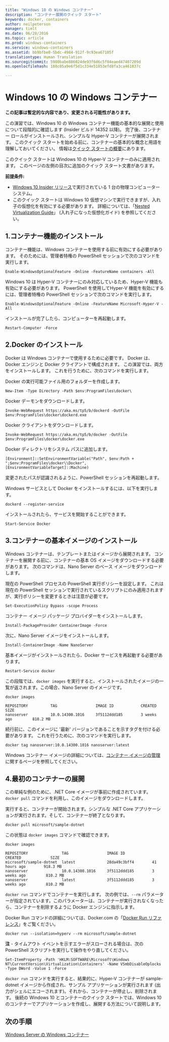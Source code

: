 ```yaml
---
title: "Windows 10 の Windows コンテナー"
description: "コンテナー展開のクイック スタート"
keywords: docker, containers
author: neilpeterson
manager: timlt
ms.date: 06/28/2016
ms.topic: article
ms.prod: windows-containers
ms.service: windows-containers
ms.assetid: bb9bfbe0-5bdc-4984-912f-9c93ea67105f
translationtype: Human Translation
ms.sourcegitcommit: 5980babe886024de93f6d6c5f04eaed47407209d
ms.openlocfilehash: 188c85a9e6f5d1c334e51853efd8fa3ca461837c

---
```


# Windows 10 の Windows コンテナー

**この記事は暫定的な内容であり、変更される可能性があります。** 

この演習では、Windows 10 の Windows コンテナー機能の基本的な展開と使用について段階的に確認します (Insider ビルド 14352 以降)。 完了後、コンテナー ロールがインストールされ、シンプルな Hyper-V コンテナーが展開されます。 このクイック スタートを始める前に、コンテナーの基本的な概念と用語を理解しておいてください。 情報は[クイック スタートの概要](./quick_start.md)にあります。 

このクイック スタートは Windows 10 の Hyper-V コンテナーのみに適用されます。 このページの左側の目次に追加のクイック スタート文書があります。

**前提条件:**

- [Windows 10 Insider リリース](https://insider.windows.com/)で実行されている 1 台の物理コンピューター システム。   
- このクイック スタートは Windows 10 仮想マシンで実行できますが、入れ子の仮想化を有効にする必要があります。 詳細については、「[Nested Virtualization Guide](https://msdn.microsoft.com/en-us/virtualization/hyperv_on_windows/user_guide/nesting)」 (入れ子になった仮想化ガイド) を参照してください。

## 1.コンテナー機能のインストール

コンテナー機能は、Windows コンテナーを使用する前に有効にする必要があります。 そのためには、管理者特権の PowerShell セッションで次のコマンドを実行します。 

```none
Enable-WindowsOptionalFeature -Online -FeatureName containers -All
```

Windows 10 は Hyper-V コンテナーにのみ対応しているため、Hyper-V 機能も有効にする必要があります。 PowerShell を使用してHyper-V 機能を有効にするには、管理者特権の PowerShell セッションで次のコマンドを実行します。

```none
Enable-WindowsOptionalFeature -Online -FeatureName Microsoft-Hyper-V -All
```

インストールが完了したら、コンピューターを再起動します。

```none
Restart-Computer -Force
```

## 2.Docker のインストール

Docker は Windows コンテナーで使用するために必要です。 Docker は、Docker エンジンと Docker クライアントで構成されます。 この演習では、両方をインストールします。 これを行うために、次のコマンドを実行します。 

Docker の実行可能ファイル用のフォルダーを作成します。

```none
New-Item -Type Directory -Path $env:ProgramFiles\docker\
```

Docker デーモンをダウンロードします。

```none
Invoke-WebRequest https://aka.ms/tp5/b/dockerd -OutFile $env:ProgramFiles\docker\dockerd.exe
```

Docker クライアントをダウンロードします。

```none
Invoke-WebRequest https://aka.ms/tp5/b/docker -OutFile $env:ProgramFiles\docker\docker.exe
```

Docker ディレクトリをシステム パスに追加します。

```none
[Environment]::SetEnvironmentVariable("Path", $env:Path + ";$env:ProgramFiles\docker\\Docker", [EnvironmentVariableTarget]::Machine)
```

変更されたパスが認識されるように、PowerShell セッションを再起動します。

Windows サービスとして Docker をインストールするには、以下を実行します。

```none
dockerd --register-service
```

インストールされたら、サービスを開始することができます。

```none
Start-Service Docker
```

## 3.コンテナーの基本イメージのインストール

Windows コンテナーは、テンプレートまたはイメージから展開されます。 コンテナーを展開する前に、コンテナーの基本 OS イメージをダウンロードする必要があります。 次のコマンドは、Nano Server のベース イメージをダウンロードします。
    
現在の PowerShell プロセスの PowerShell 実行ポリシーを設定します。 これは現在の PowerShell セッションで実行されているスクリプトにのみ適用されますが、実行ポリシーを変更するときは注意が必要です。

```none
Set-ExecutionPolicy Bypass -scope Process
```

コンテナー イメージ パッケージ プロバイダーをインストールします。

```none  
Install-PackageProvider ContainerImage -Force
```

次に、Nano Server イメージをインストールします。

```none
Install-ContainerImage -Name NanoServer
```

基本イメージがインストールされたら、Docker サービスを再起動する必要があります。

```none
Restart-Service docker
```

この段階では、`docker images` を実行すると、インストールされたイメージの一覧が返されます。この場合、Nano Server のイメージです。

```none
docker images

REPOSITORY          TAG                 IMAGE ID            CREATED             SIZE
nanoserver          10.0.14300.1016     3f5112ddd185        3 weeks ago         810.2 MB
```

続行前に、このイメージに '最新' バージョンであることを示すタグを付ける必要があります。 これを行うために、次のコマンドを実行します。

```none
docker tag nanoserver:10.0.14300.1016 nanoserver:latest
```

Windows コンテナー イメージの詳細については、[コンテナー イメージの管理](../management/manage_images.md)に関するページを参照してください。

## 4.最初のコンテナーの展開

この単純な例のために、.NET Core イメージが事前に作成されています。 `docker pull` コマンドを利用し、このイメージをダウンロードします。

実行すると、コンテナーが開始されます。シンプルな .NET Core アプリケーションが実行されます。そして、コンテナーが終了となります。 

```none
docker pull microsoft/sample-dotnet
```

この状態は `docker images` コマンドで確認できます。

```none
docker images

REPOSITORY               TAG                 IMAGE ID            CREATED             SIZE
microsoft/sample-dotnet  latest              28da49c3bff4        41 hours ago        918.3 MB
nanoserver               10.0.14300.1016     3f5112ddd185        3 weeks ago         810.2 MB
nanoserver               latest              3f5112ddd185        3 weeks ago         810.2 MB
```

`docker run` コマンドでコンテナーを実行します。 次の例では、`--rm` パラメーターが指定されています。このパラメーターは、コンテナーが実行されなくなったら、コンテナーを削除するように Docker エンジンに指示します。 

Docker Run コマンドの詳細については、Docker.com の「[Docker Run リファレンス]( https://docs.docker.com/engine/reference/run/)」をご覧ください。

```none
docker run --isolation=hyperv --rm microsoft/sample-dotnet
```

**注** - タイムアウト イベントを示すエラーがスローされる場合は、次の PowerShell スクリプトを実行して操作をやり直してください。

```none
Set-ItemProperty -Path 'HKLM:SOFTWARE\Microsoft\Windows NT\CurrentVersion\Virtualization\Containers' -Name VSmbDisableOplocks -Type DWord -Value 1 -Force
```

`docker run` コマンドを実行すると、結果的に、Hyper-V コンテナーが sample-dotnet イメージから作成され、サンプル アプリケーションが実行されます (出力がシェルにエコーされます)。それから、コンテナーが停止し、削除されます。 後続の Windows 10 とコンテナーのクイック スタートでは、Windows 10 のコンテナーでアプリケーションを作成し、展開する方法について説明します。

## 次の手順

[Windows Server の Windows コンテナー](./quick_start_windows_server.md)





<!--HONumber=Jul16_HO1-->


